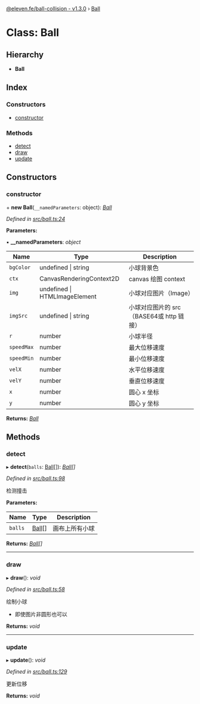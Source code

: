[@eleven.fe/ball-collision - v1.3.0](../README.md) › [Ball](ball.md)

# Class: Ball

## Hierarchy

* **Ball**

## Index

### Constructors

* [constructor](ball.md#constructor)

### Methods

* [detect](ball.md#detect)
* [draw](ball.md#draw)
* [update](ball.md#update)

## Constructors

###  constructor

\+ **new Ball**(`__namedParameters`: object): *[Ball](ball.md)*

*Defined in [src/ball.ts:24](https://github.com/Eleven90/ball-collision/blob/9b6febd/src/ball.ts#L24)*

**Parameters:**

▪ **__namedParameters**: *object*

Name | Type | Description |
------ | ------ | ------ |
`bgColor` | undefined &#124; string | 小球背景色 |
`ctx` | CanvasRenderingContext2D | canvas 绘图 context |
`img` | undefined &#124; HTMLImageElement | 小球对应图片（Image） |
`imgSrc` | undefined &#124; string | 小球对应图片的 src（BASE64或 http 链接） |
`r` | number | 小球半径 |
`speedMax` | number | 最大位移速度  |
`speedMin` | number | 最小位移速度 |
`velX` | number | 水平位移速度 |
`velY` | number | 垂直位移速度 |
`x` | number | 圆心 x 坐标 |
`y` | number | 圆心 y 坐标 |

**Returns:** *[Ball](ball.md)*

## Methods

###  detect

▸ **detect**(`balls`: [Ball](ball.md)[]): *[Ball](ball.md)[]*

*Defined in [src/ball.ts:98](https://github.com/Eleven90/ball-collision/blob/9b6febd/src/ball.ts#L98)*

检测撞击

**Parameters:**

Name | Type | Description |
------ | ------ | ------ |
`balls` | [Ball](ball.md)[] | 画布上所有小球  |

**Returns:** *[Ball](ball.md)[]*

___

###  draw

▸ **draw**(): *void*

*Defined in [src/ball.ts:58](https://github.com/Eleven90/ball-collision/blob/9b6febd/src/ball.ts#L58)*

绘制小球
 - 即使图片非圆形也可以

**Returns:** *void*

___

###  update

▸ **update**(): *void*

*Defined in [src/ball.ts:129](https://github.com/Eleven90/ball-collision/blob/9b6febd/src/ball.ts#L129)*

更新位移

**Returns:** *void*
